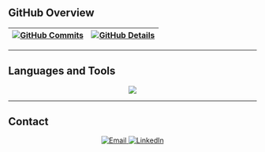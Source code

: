 ## GitHub Overview

| [![GitHub Commits](http://github-profile-summary-cards.vercel.app/api/cards/productive-time?username=brunoScholze&theme=dracula&utcOffset=-3)](https://github.com/vn7n24fzkq/github-profile-summary-cards) | [![GitHub Details](http://github-profile-summary-cards.vercel.app/api/cards/profile-details?username=brunoScholze&theme=dracula)](https://github.com/vn7n24fzkq/github-profile-summary-cards) |  
| ----------- | ----------- |

---

## Languages and Tools

<div align="center">
<a href="https://skillicons.dev">
  <img src="https://skillicons.dev/icons?i=angular,javascript,typescript,androidstudio,css,html,react,java,spring,vscode,azure,docker,sass,nodejs,figma,git,github,postman,npm,bootstrap,mongodb,postgres,mysql,discord" />
</a>
</div>

---

## Contact

<div align="center">
  <a href="mailto:brunoscholze.dev@gmail.com">
    <img src="https://img.shields.io/badge/-Gmail-%23333?style=for-the-badge&logo=gmail&logoColor=white" alt="Email" />
  </a>
  <a href="https://www.linkedin.com/in/bruno-scholze-ab076b208/" target="_blank">
    <img src="https://img.shields.io/badge/-LinkedIn-%230077B5?style=for-the-badge&logo=linkedin&logoColor=white" alt="LinkedIn" />
  </a>
</div>

